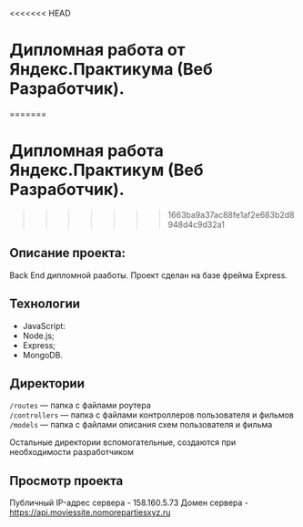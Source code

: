 <<<<<<< HEAD
# Дипломная работа от Яндекс.Практикума (Веб Разработчик).
=======
# Дипломная работа Яндекс.Практикум (Веб Разработчик).
>>>>>>> 1663ba9a37ac88fe1af2e683b2d8948d4c9d32a1

## **Описание проекта:**

Back End дипломной рааботы. Проект сделан на базе фрейма Express. 
## Технологии

* JavaScript:
* Node.js;
* Express;
* MongoDB.

## Директории

`/routes` — папка с файлами роутера  
`/controllers` — папка с файлами контроллеров пользователя и фильмов   
`/models` — папка с файлами описания схем пользователя и фильма  
  
Остальные директории вспомогательные, создаются при необходимости разработчиком

## Просмотр проекта

Публичный IP-адрес сервера - 158.160.5.73
Домен сервера - https://api.moviessite.nomorepartiesxyz.ru
